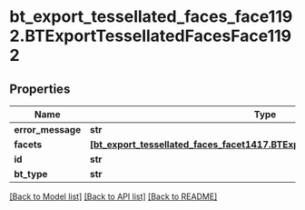 # bt_export_tessellated_faces_face1192.BTExportTessellatedFacesFace1192

## Properties
Name | Type | Description | Notes
------------ | ------------- | ------------- | -------------
**error_message** | **str** |  | [optional] 
**facets** | [**[bt_export_tessellated_faces_facet1417.BTExportTessellatedFacesFacet1417]**](BTExportTessellatedFacesFacet1417.md) |  | [optional] 
**id** | **str** |  | [optional] 
**bt_type** | **str** |  | [optional] 

[[Back to Model list]](../README.md#documentation-for-models) [[Back to API list]](../README.md#documentation-for-api-endpoints) [[Back to README]](../README.md)


